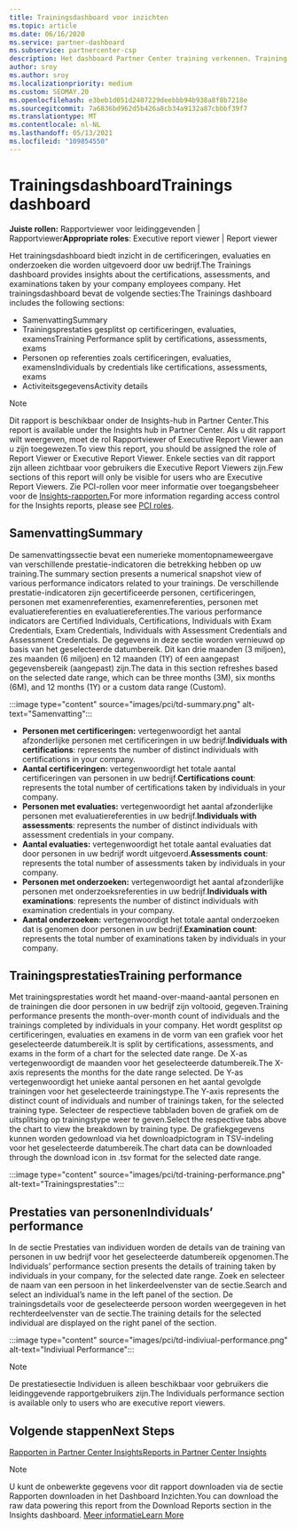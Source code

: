 ```yaml
---
title: Trainingsdashboard voor inzichten
ms.topic: article
ms.date: 06/16/2020
ms.service: partner-dashboard
ms.subservice: partnercenter-csp
description: Het dashboard Partner Center training verkennen. Training is een van de rapporten die beschikbaar zijn in het gebied Partner Center Insights (PCI).
author: sroy
ms.author: sroy
ms.localizationpriority: medium
ms.custom: SEOMAY.20
ms.openlocfilehash: e3beb1d051d2407229deebbb94b938a8f8b7218e
ms.sourcegitcommit: 7a6836bd962d5b426a8cb34a9132a87cbbbf39f7
ms.translationtype: MT
ms.contentlocale: nl-NL
ms.lasthandoff: 05/13/2021
ms.locfileid: "109854550"
---
```

# <a name="trainings-dashboard"></a><span data-ttu-id="28d67-104">Trainingsdashboard</span><span class="sxs-lookup"><span data-stu-id="28d67-104">Trainings dashboard</span></span>

<span data-ttu-id="28d67-105">**Juiste rollen:** Rapportviewer voor leidinggevenden | Rapportviewer</span><span class="sxs-lookup"><span data-stu-id="28d67-105">**Appropriate roles**: Executive report viewer | Report viewer</span></span>

<span data-ttu-id="28d67-106">Het trainingsdashboard biedt inzicht in de certificeringen, evaluaties en onderzoeken die worden uitgevoerd door uw bedrijf.</span><span class="sxs-lookup"><span data-stu-id="28d67-106">The Trainings dashboard provides insights about the certifications, assessments, and examinations taken by your company employees company.</span></span> <span data-ttu-id="28d67-107">Het trainingsdashboard bevat de volgende secties:</span><span class="sxs-lookup"><span data-stu-id="28d67-107">The Trainings dashboard includes the following sections:</span></span>

- <span data-ttu-id="28d67-108">Samenvatting</span><span class="sxs-lookup"><span data-stu-id="28d67-108">Summary</span></span>
- <span data-ttu-id="28d67-109">Trainingsprestaties gesplitst op certificeringen, evaluaties, examens</span><span class="sxs-lookup"><span data-stu-id="28d67-109">Training Performance split by certifications, assessments, exams</span></span>
- <span data-ttu-id="28d67-110">Personen op referenties zoals certificeringen, evaluaties, examens</span><span class="sxs-lookup"><span data-stu-id="28d67-110">Individuals by credentials like certifications, assessments, exams</span></span>
- <span data-ttu-id="28d67-111">Activiteitsgegevens</span><span class="sxs-lookup"><span data-stu-id="28d67-111">Activity details</span></span>

>[!NOTE] 
><span data-ttu-id="28d67-112">Dit rapport is beschikbaar onder de Insights-hub in Partner Center.</span><span class="sxs-lookup"><span data-stu-id="28d67-112">This report is available under the Insights hub in Partner Center.</span></span> <span data-ttu-id="28d67-113">Als u dit rapport wilt weergeven, moet de rol Rapportviewer of Executive Report Viewer aan u zijn toegewezen.</span><span class="sxs-lookup"><span data-stu-id="28d67-113">To view this report, you should be assigned the role of Report Viewer or Executive Report Viewer.</span></span> <span data-ttu-id="28d67-114">Enkele secties van dit rapport zijn alleen zichtbaar voor gebruikers die Executive Report Viewers zijn.</span><span class="sxs-lookup"><span data-stu-id="28d67-114">Few sections of this report will only be visible for users who are Executive Report Viewers.</span></span> <span data-ttu-id="28d67-115">Zie PCI-rollen voor meer informatie over toegangsbeheer voor de [Insights-rapporten.](pci-roles.md)</span><span class="sxs-lookup"><span data-stu-id="28d67-115">For more information regarding access control for the Insights reports, please see [PCI roles](pci-roles.md).</span></span>

## <a name="summary"></a><span data-ttu-id="28d67-116">Samenvatting</span><span class="sxs-lookup"><span data-stu-id="28d67-116">Summary</span></span>

<span data-ttu-id="28d67-117">De samenvattingssectie bevat een numerieke momentopnameweergave van verschillende prestatie-indicatoren die betrekking hebben op uw training.</span><span class="sxs-lookup"><span data-stu-id="28d67-117">The summary section presents a numerical snapshot view of various performance indicators related to your trainings.</span></span> <span data-ttu-id="28d67-118">De verschillende prestatie-indicatoren zijn gecertificeerde personen, certificeringen, personen met examenreferenties, examenreferenties, personen met evaluatiereferenties en evaluatiereferenties.</span><span class="sxs-lookup"><span data-stu-id="28d67-118">The various performance indicators are Certified Individuals, Certifications, Individuals with Exam Credentials, Exam Credentials, Individuals with Assessment Credentials and Assessment Credentials.</span></span> <span data-ttu-id="28d67-119">De gegevens in deze sectie worden vernieuwd op basis van het geselecteerde datumbereik. Dit kan drie maanden (3 miljoen), zes maanden (6 miljoen) en 12 maanden (1Y) of een aangepast gegevensbereik (aangepast) zijn.</span><span class="sxs-lookup"><span data-stu-id="28d67-119">The data in this section refreshes based on the selected date range, which can be three months (3M), six months (6M), and 12 months (1Y) or a custom data range (Custom).</span></span> 

:::image type="content" source="images/pci/td-summary.png" alt-text="Samenvatting":::

- <span data-ttu-id="28d67-121">**Personen met certificeringen:** vertegenwoordigt het aantal afzonderlijke personen met certificeringen in uw bedrijf.</span><span class="sxs-lookup"><span data-stu-id="28d67-121">**Individuals with certifications**: represents the number of distinct individuals with certifications in your company.</span></span>
- <span data-ttu-id="28d67-122">**Aantal certificeringen:** vertegenwoordigt het totale aantal certificeringen van personen in uw bedrijf.</span><span class="sxs-lookup"><span data-stu-id="28d67-122">**Certifications count**: represents the total number of certifications taken by individuals in your company.</span></span>
- <span data-ttu-id="28d67-123">**Personen met evaluaties:** vertegenwoordigt het aantal afzonderlijke personen met evaluatiereferenties in uw bedrijf.</span><span class="sxs-lookup"><span data-stu-id="28d67-123">**Individuals with assessments**: represents the number of distinct individuals with assessment credentials in your company.</span></span> 
- <span data-ttu-id="28d67-124">**Aantal evaluaties:** vertegenwoordigt het totale aantal evaluaties dat door personen in uw bedrijf wordt uitgevoerd.</span><span class="sxs-lookup"><span data-stu-id="28d67-124">**Assessments count**: represents the total number of assessments taken by individuals in your company.</span></span>
- <span data-ttu-id="28d67-125">**Personen met onderzoeken:** vertegenwoordigt het aantal afzonderlijke personen met onderzoeksreferenties in uw bedrijf.</span><span class="sxs-lookup"><span data-stu-id="28d67-125">**Individuals with examinations**: represents the number of distinct individuals with examination credentials in your company.</span></span> 
- <span data-ttu-id="28d67-126">**Aantal onderzoeken:** vertegenwoordigt het totale aantal onderzoeken dat is genomen door personen in uw bedrijf.</span><span class="sxs-lookup"><span data-stu-id="28d67-126">**Examination count**: represents the total number of examinations taken by individuals in your company.</span></span>

## <a name="training-performance"></a><span data-ttu-id="28d67-127">Trainingsprestaties</span><span class="sxs-lookup"><span data-stu-id="28d67-127">Training performance</span></span>

<span data-ttu-id="28d67-128">Met trainingsprestaties wordt het maand-over-maand-aantal personen en de trainingen die door personen in uw bedrijf zijn voltooid, gegeven.</span><span class="sxs-lookup"><span data-stu-id="28d67-128">Training performance presents the month-over-month count of individuals and the trainings completed by individuals in your company.</span></span> <span data-ttu-id="28d67-129">Het wordt gesplitst op certificeringen, evaluaties en examens in de vorm van een grafiek voor het geselecteerde datumbereik.</span><span class="sxs-lookup"><span data-stu-id="28d67-129">It is split by certifications, assessments, and exams in the form of a chart for the selected date range.</span></span> <span data-ttu-id="28d67-130">De X-as vertegenwoordigt de maanden voor het geselecteerde datumbereik.</span><span class="sxs-lookup"><span data-stu-id="28d67-130">The X-axis represents the months for the date range selected.</span></span> <span data-ttu-id="28d67-131">De Y-as vertegenwoordigt het unieke aantal personen en het aantal gevolgde trainingen voor het geselecteerde trainingstype.</span><span class="sxs-lookup"><span data-stu-id="28d67-131">The Y-axis represents the distinct count of individuals and number of trainings taken, for the selected training type.</span></span> <span data-ttu-id="28d67-132">Selecteer de respectieve tabbladen boven de grafiek om de uitsplitsing op trainingstype weer te geven.</span><span class="sxs-lookup"><span data-stu-id="28d67-132">Select the respective tabs above the chart to view the breakdown by training type.</span></span> <span data-ttu-id="28d67-133">De grafiekgegevens kunnen worden gedownload via het downloadpictogram in TSV-indeling voor het geselecteerde datumbereik.</span><span class="sxs-lookup"><span data-stu-id="28d67-133">The chart data can be downloaded through the download icon in .tsv format for the selected date range.</span></span>

:::image type="content" source="images/pci/td-training-performance.png" alt-text="Trainingsprestaties":::

## <a name="individuals-performance"></a><span data-ttu-id="28d67-135">Prestaties van personen</span><span class="sxs-lookup"><span data-stu-id="28d67-135">Individuals’ performance</span></span>

<span data-ttu-id="28d67-136">In de sectie Prestaties van individuen worden de details van de training van personen in uw bedrijf voor het geselecteerde datumbereik opgenomen.</span><span class="sxs-lookup"><span data-stu-id="28d67-136">The Individuals’ performance section presents the details of training taken by individuals in your company, for the selected date range.</span></span> <span data-ttu-id="28d67-137">Zoek en selecteer de naam van een persoon in het linkerdeelvenster van de sectie.</span><span class="sxs-lookup"><span data-stu-id="28d67-137">Search and select an individual’s name in the left panel of the section.</span></span> <span data-ttu-id="28d67-138">De trainingsdetails voor de geselecteerde persoon worden weergegeven in het rechterdeelvenster van de sectie.</span><span class="sxs-lookup"><span data-stu-id="28d67-138">The training details for the selected individual are displayed on the right panel of the section.</span></span>

:::image type="content" source="images/pci/td-indiviual-performance.png" alt-text="Indiviual Performance":::

>[!NOTE] 
> <span data-ttu-id="28d67-140">De prestatiesectie Individuen is alleen beschikbaar voor gebruikers die leidinggevende rapportgebruikers zijn.</span><span class="sxs-lookup"><span data-stu-id="28d67-140">The Individuals performance section is available only to users who are executive report viewers.</span></span> 

## <a name="next-steps"></a><span data-ttu-id="28d67-141">Volgende stappen</span><span class="sxs-lookup"><span data-stu-id="28d67-141">Next Steps</span></span>

[<span data-ttu-id="28d67-142">Rapporten in Partner Center Insights</span><span class="sxs-lookup"><span data-stu-id="28d67-142">Reports in Partner Center Insights</span></span>](partner-center-insights.md)

>[!NOTE] 
> <span data-ttu-id="28d67-143">U kunt de onbewerkte gegevens voor dit rapport downloaden via de sectie Rapporten downloaden in het Dashboard Inzichten.</span><span class="sxs-lookup"><span data-stu-id="28d67-143">You can download the raw data powering this report from the Download Reports section in the Insights dashboard.</span></span> [<span data-ttu-id="28d67-144">Meer informatie</span><span class="sxs-lookup"><span data-stu-id="28d67-144">Learn More</span></span>](pci-download-reports.md)